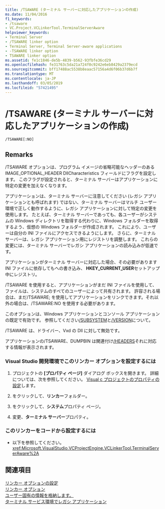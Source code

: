 ```yaml
---
title: /TSAWARE (ターミナル サーバーに対応したアプリケーションの作成)
ms.date: 11/04/2016
f1_keywords:
- /tsaware
- VC.Project.VCLinkerTool.TerminalServerAware
helpviewer_keywords:
- Terminal Server
- /TSAWARE linker option
- Terminal Server, Terminal Server-aware applications
- -TSAWARE linker option
- TSAWARE linker option
ms.assetid: fe1c1846-de5b-4839-b562-93fbfe36cd29
ms.openlocfilehash: fe31763c5da21a724f0c9242e6eb8429a2379ecd
ms.sourcegitcommit: bff17488ac5538b8eaac57156a4d6f06b37d6b7f
ms.translationtype: MT
ms.contentlocale: ja-JP
ms.lasthandoff: 03/05/2019
ms.locfileid: "57421495"
---
```

# <a name="tsaware-create-terminal-server-aware-application"></a>/TSAWARE (ターミナル サーバーに対応したアプリケーションの作成)

```
/TSAWARE[:NO]
```

## <a name="remarks"></a>Remarks

/TSAWARE オプションは、プログラム イメージの省略可能なヘッダーのある IMAGE_OPTIONAL_HEADER DllCharacteristics フィールドにフラグを設定します。 このフラグが設定されると、ターミナル サーバーはアプリケーションに特定の変更を加えなくなります。

アプリケーションは、ターミナル サーバーに注意してください (レガシ アプリケーションとも呼ばれます) ではない、ターミナル サーバーはマルチ ユーザー環境で正しく動作するように、レガシ アプリケーションに対して特定の変更を使用します。 たとえば、ターミナル サーバーであっても、各ユーザーがシステムの Windows ディレクトリを取得する代わりに、Windows フォルダーを取得するよう、仮想の Windows フォルダーが作成されます。 これにより、ユーザーは自分の INI ファイルにアクセスできるようにします。 さらに、ターミナル サーバーは、レガシ アプリケーション用にレジストリを調整します。 これらの変更には、ターミナル サーバーでレガシ アプリケーションの読み込みが低速です。

アプリケーションがターミナル サーバーに対応した場合、その必要があります INI ファイルに依存してもへの書き込み、 **HKEY_CURRENT_USER**セットアップ中にレジストリ。

/TSAWARE を使用すると、アプリケーションがまだ INI ファイルを使用して、ファイルは、システムのすべてのユーザーによって共有されます。 許容される場合は、まだ/TSAWARE; を使用してアプリケーションをリンクできます。それ以外の場合は、/TSAWARE:NO を使用する必要があります。

このオプションは、Windows アプリケーションとコンソール アプリケーションの既定で有効です。 参照してください[/SUBSYSTEM](../../build/reference/subsystem-specify-subsystem.md)と[/VERSION](../../build/reference/version-version-information.md)について。

/TSAWARE は、ドライバー、Vxd の Dll に対して無効です。

アプリケーションの/TSAWARE、DUMPBIN は関連付け[/HEADERS](../../build/reference/headers.md)それに対応する情報が表示されます。

### <a name="to-set-this-linker-option-in-the-visual-studio-development-environment"></a>Visual Studio 開発環境でこのリンカー オプションを設定するには

1. プロジェクトの **[プロパティ ページ]** ダイアログ ボックスを開きます。 詳細については、次を参照してください。 [Visual c プロジェクトのプロパティの設定](../../ide/working-with-project-properties.md)します。

1. をクリックして、**リンカー**フォルダー。

1. をクリックして、**システム**プロパティ ページ。

1. 変更、**ターミナル サーバー**プロパティ。

### <a name="to-set-this-linker-option-programmatically"></a>このリンカーをコードから設定するには

- 以下を参照してください。<xref:Microsoft.VisualStudio.VCProjectEngine.VCLinkerTool.TerminalServerAware%2A>

## <a name="see-also"></a>関連項目

[リンカー オプションの設定](../../build/reference/setting-linker-options.md)<br/>
[リンカー オプション](../../build/reference/linker-options.md)<br/>
[ユーザー固有の情報を格納します。](/windows/desktop/TermServ/storing-user-specific-information)<br/>
[ターミナル サービス環境でレガシ アプリケーション](https://msdn.microsoft.com/library/aa382957.aspx)
